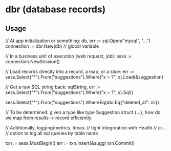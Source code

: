 # dbr (database records)

## Usage

// At app initialization or something:
db, err := sql.Open("mysql", "...")
connection := dbr.New(db) // global variable

// In a business unit of execution (web request, job):
sess := connection.NewSession()

// Load records directly into a record, a map, or a slice:
err := sess.Select("*").From("suggestions").Where("x = ?", x).Load(&suggestion)

// Get a raw SQL string back:
sqlString, err := sess.Select("*").From("suggestions").Where("x = ?", x).Sql()

sess.Select("*").From("suggestions").WhereEq(dbr.Eq{"deleted_at": nil})


// To be determined: given a type like type Suggestion struct {...},  how do we map from results -> record efficiently


// Additionally, logging/metrics. Ideas:
// tight integreation with Health
// or...
// option to log all sql queries by table name

txn := sess.MustBegin()
err := txn.Insert(&sugg)
txn.Commit()
